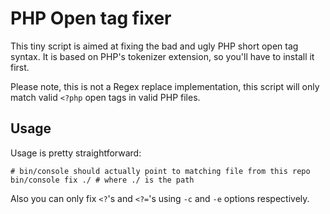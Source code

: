 PHP Open tag fixer
==================

This tiny script is aimed at fixing the bad and ugly PHP short open tag syntax. It is based on PHP's tokenizer
extension, so you'll have to install it first.

Please note, this is not a Regex replace implementation, this script will only match valid ```<?php``` open tags in
valid PHP files.

Usage
-----
Usage is pretty straightforward:

```
# bin/console should actually point to matching file from this repo
bin/console fix ./ # where ./ is the path
```

Also you can only fix ```<?```'s and ```<?=```'s using ```-c``` and ```-e``` options respectively.